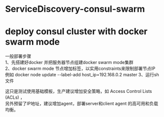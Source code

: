 # ServiceDiscovery-consul-swarm
# deploy consul cluster with docker swarm mode
一般部署步骤  
1、先搭建好docker 并把服务器节点组建docker swarm mode集群  
2、docker swarm mode 节点增加标签，以实用constraints来限制部署节点IP  
例如 docker node update --label-add host_ip=192.168.0.2 master
3、运行sh文件  
  
这只是测试使用基础模板，生产建议增加安全策略，如 Access Control Lists (ACLs) ，  
另外预留了IP地址，建议增加agent，部署server和client agent 的高可用和负载均衡。   
